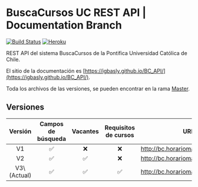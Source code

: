 # BuscaCursos UC REST API | Documentation Branch
[![Build Status](https://travis-ci.com/igbasly/BC_API.svg?token=rvsCi5nQd3Zv6KdSdS54&branch=master)](https://travis-ci.com/igbasly/BC_API) [![Heroku](https://heroku-badge.herokuapp.com/?app=buscacursos-api&root=favicon.ico)]()

REST API del sistema BuscaCursos de la Pontifica Universidad Católica de Chile.

El sitio de la documentación es [https://igbasly.github.io/BC_API/](https://igbasly.github.io/BC_API/).

Toda los archivos de las versiones, se pueden encontrar en la rama [Master](https://github.com/igbasly/BC_API/tree/master).

## Versiones

| Versión | Campos de búsqueda | Vacantes | Requisitos de cursos | URL |
|:---:|:---:|:---:| :---: | :---: |
V1| :white_check_mark: | :x: | :x: | http://bc.horariomaker.com/api/v1 |
V2| :white_check_mark: | :white_check_mark: | :x: | http://bc.horariomaker.com/api/v2 |
V3\ (Actual)| :white_check_mark: | :white_check_mark: | :white_check_mark: | http://bc.horariomaker.com/api/v3 |
